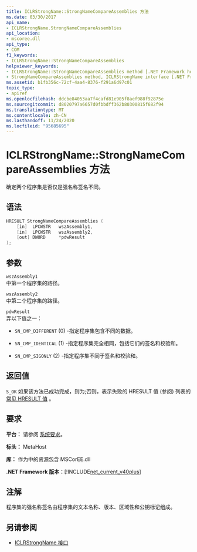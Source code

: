 ```yaml
---
title: ICLRStrongName::StrongNameCompareAssemblies 方法
ms.date: 03/30/2017
api_name:
- ICLRStrongName.StrongNameCompareAssemblies
api_location:
- mscoree.dll
api_type:
- COM
f1_keywords:
- ICLRStrongName::StrongNameCompareAssemblies
helpviewer_keywords:
- ICLRStrongName::StrongNameCompareAssemblies method [.NET Framework hosting]
- StrongNameCompareAssemblies method, ICLRStrongName interface [.NET Framework hosting]
ms.assetid: b1fb356c-72cf-4aa4-8376-f291a6d97c01
topic_type:
- apiref
ms.openlocfilehash: ddcbe84053aa7f4cafd81e905f8aef988f92875e
ms.sourcegitcommit: d8020797a6657d0fbbdff362b80300815f682f94
ms.translationtype: MT
ms.contentlocale: zh-CN
ms.lasthandoff: 11/24/2020
ms.locfileid: "95685695"
---
```

# <a name="iclrstrongnamestrongnamecompareassemblies-method"></a>ICLRStrongName::StrongNameCompareAssemblies 方法

确定两个程序集是否仅是强名称签名不同。  
  
## <a name="syntax"></a>语法  
  
```cpp  
HRESULT StrongNameCompareAssemblies (  
    [in]  LPCWSTR   wszAssembly1,  
    [in]  LPCWSTR   wszAssembly2,  
    [out] DWORD     *pdwResult  
);  
```  
  
## <a name="parameters"></a>参数  

 `wszAssembly1`  
 中第一个程序集的路径。  
  
 `wszAssembly2`  
 中第二个程序集的路径。  
  
 `pdwResult`  
 弄以下值之一：  
  
- `SN_CMP_DIFFERENT` (0) -指定程序集包含不同的数据。  
  
- `SN_CMP_IDENTICAL` (1) -指定程序集完全相同，包括它们的签名和校验和。  
  
- `SN_CMP_SIGONLY` (2) -指定程序集不同于签名和校验和。  
  
## <a name="return-value"></a>返回值  

 `S_OK` 如果该方法已成功完成，则为;否则，表示失败的 HRESULT 值 (参阅) 列表的 [常见 HRESULT 值](/windows/win32/seccrypto/common-hresult-values) 。  
  
## <a name="requirements"></a>要求  

 **平台：** 请参阅 [系统要求](../../get-started/system-requirements.md)。  
  
 **标头：** MetaHost  
  
 **库：** 作为中的资源包含 MSCorEE.dll  
  
 **.NET Framework 版本：**[!INCLUDE[net_current_v40plus](../../../../includes/net-current-v40plus-md.md)]  
  
## <a name="remarks"></a>注解  

 程序集的强名称签名由程序集的文本名称、版本、区域性和公钥标记组成。  
  
## <a name="see-also"></a>另请参阅

- [ICLRStrongName 接口](iclrstrongname-interface.md)
